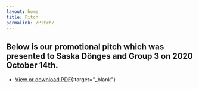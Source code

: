 ```yaml
---
layout: home
title: Pitch
permalink: /Pitch/
---
```


## Below is our promotional pitch which was presented to Saska Dönges and Group 3 on 2020 October 14th.
- [View or download PDF](https://github.com/jjaakko/fake-news-classifier/blob/gh-pages/assets/In_Search_of_the_Real_Fake_News_Pitch.pdf){:target="_blank"}